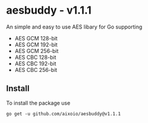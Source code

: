 # aesbuddy - v1.1.1
An simple and easy to use AES libary for Go supporting
  - AES GCM 128-bit
  - AES GCM 192-bit
  - AES GCM 256-bit
  - AES CBC 128-bit
  - AES CBC 192-bit
  - AES CBC 256-bit

## Install

To install the package use

```Shell
go get -u github.com/aixoio/aesbuddy@v1.1.1
```
